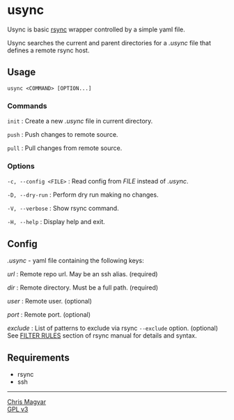# usync

Usync is basic [rsync][rsync] wrapper controlled by a simple yaml file.

Usync searches the current and parent directories for a *.usync* file
that defines a remote rsync host.

## Usage

    usync <COMMAND> [OPTION...]

### Commands
`init`
: Create a new *.usync* file in current directory.

`push`
: Push changes to remote source.

`pull`
: Pull changes from remote source.

### Options
`-c, --config <FILE>`
: Read config from *FILE* instead of *.usync*.

`-D, --dry-run`
: Perform dry run making no changes.

`-V, --verbose`
: Show rsync command.

`-H, --help`
: Display help and exit.

## Config
*.usync* - yaml file containing the following keys:

*url*
: Remote repo url. May be an ssh alias. (required)

*dir*
: Remote directory. Must be a full path. (required)

*user*
: Remote user. (optional)

*port*
: Remote port. (optional)

*exclude*
: List of patterns to exclude via rsync `--exclude` option. (optional)
  See [FILTER RULES][rules] section of rsync manual for details and syntax.

## Requirements
- rsync
- ssh

----
[Chris Magyar](https://mags.zone)\
[GPL v3](https://www.gnu.org/licenses/gpl-3.0)

[rsync]: https://github.com/WayneD/rsync
[rules]: https://man7.org/linux/man-pages/man1/rsync.1.html#FILTER_RULES

<!--metadata:
author: Chris Magyar <c.magyar.ec@gmail.com>
description: Automated rsync wrapper written in bash.
keywords: usync, rsync, ssh, bash
-->
